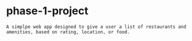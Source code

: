 # phase-1-project

    A simplpe web app designed to give a user a list of restaurants and amenities, based on rating, location, or food. 